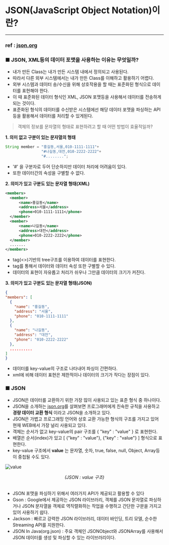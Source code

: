 # JSON(JavaScript Object Notation)이란?
---
### ref : [json.org](https://www.json.org)

### ■ JSON, XML등의 데이터 포맷을 사용하는 이유는 무엇일까?
  - 내가 만든 Class는 내가 만든 시스템 내에서 정의되고 사용된다.
  - 따라서 다른 외부 시스템에서는 내가 만든 Class를 이해하고 활용하기 어렵다.
  - 외부 시스템과 데이터 송/수신을 위해 상호작용을 할 때는 표준화된 형식으로 데이터를 표현해야 한다.
  - 이 때 표준화된 데이터 형식인 XML, JSON 포맷등을 사용해서 데이터를 전송하게 되는 것이다.
  - 표준화된 형식의 데이터를 수신받은 시스템에선 해당 데이터 포맷을 파싱하는 API등을 활용해서 데이터를 처리할 수 있게된다.

> 객체의 정보를 문자열의 형태로 표현하려고 할 때 어떤 방법이 효율적일까?
> 
  __1. 의미 없고 구분이 있는 문자열의 형태__
  ```java 
  String member = "홍길동,서울,010-1111-1111"+
                  "#나길동,대전,010-2222-2222"+
                  "#........";
  ```
   - '#' 을 구분자로 두어 단순하지만 데이터 처리에 어려움이 있다.
   - 또한 데이터간의 속성을 구별할 수 없다.
  
   __2. 의미가 있고 구분도 있는 문자열 형태(XML)__
  ```xml 
  <members>
    <member>
        <name>홍길동</name>
        <address>서울</address>
        <phone>010-1111-1111</phone>
    </member>
    <member>
        <name>나길동</name>
        <address>대전</address>
        <phone>010-2222-2222</phone>
    </member>
    .......
</members>
  ```
  - tag(<>)기반의 tree구조를 이용하여 데이터를 표현한다.
  - tag를 통해서 데이터와 데이터 속성 또한 구별할 수 있다.
  - 데이터의 표현이 자유롭고 처리가 쉬우나 그만큼 데이터의 크기가 커진다.
  
  __3. 의미가 있고 구분도 있는 문자열 형태(JSON)__
  ```json
 {
  "members": [
    {
      "name": "홍길동",
      "address": "서울",
      "phone": "010-1111-1111"
    },
    {
      "name": "나길동",
      "address": "대전",
      "phone": "010-2222-2222"
    },
    ..........
  ]
}
  ```
  - 데이터를 key-value의 구조로 나타내어 파싱이 간편하다.
  - xml에 비해 데이터 표현은 제한적이나 데이터의 크기가 작다는 장점이 있다.

### ■ JSON
- JSON은 데이터를 교환하기 위한 가장 많이 사용되고 있는 표준 형식 중 하나이다.
- JSON을 소개하는 [json.org](https://www.json.org)를 살펴보면 프로그래머에게 친숙한 규칙을 사용하고 __경량 데이터 교환 형식__ 이라고 JSON을 소개하고 있다.
- JSON은 가볍고 프로그래밍 언어와 상호 교환 가능한 형식의 구조를 가지고 있어 현재 WEB에서 가장 널리 사용되고 있다.
- 객체는 순서가 없고 key-value의 pair 구조를 { "key" : "value" } 로 표현한다.
- 배열은 순서(index)가 있고 [ {"key" : "value"}, {"key" : "value"} ] 형식으로 표현한다.
- key-value 구조에서 __value__ 는 문자열, 숫자, true, false, null, Object, Array등이 중첩될 수도 있다.

![value](https://github.com/Smart-Eddy/study_java_api/assets/112805025/14d5ec02-d806-4688-bd97-0956bc111a43)
<div style="text-align:center"><em>(JSON : value 구조)</em></div>
</br>

- JSON 포맷을 파싱하기 위해서 여러가지 API가 제공되고 활용할 수 있다
- Gson : Google에서 제공하는 JSON 라이브러리, 객체를 JSON 문자열로 파싱하거나 JSON 문자열을 객체로 역직렬화하는 작업을 수행하고 간단한 구문을 가지고 있어 사용하기 쉽다.
- Jackson : 빠르고 강력한 JSON 라이브러리, 데이터 바인딩, 트리 모델, 순수한 Streaming API를 지원한다.
- JSON In Java(org.json) : 주요 객체인 JSONObject와 JSONArray를 사용해서 JSON 데이터를 생성 및 파싱할 수 있는 라이브러리이다.
